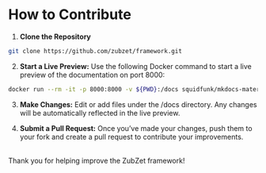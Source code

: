 # How to Contribute

1. **Clone the Repository**  
```bash
git clone https://github.com/zubzet/framework.git
```

2. **Start a Live Preview:**
Use the following Docker command to start a live preview of the documentation on port 8000:
```bash
docker run --rm -it -p 8000:8000 -v ${PWD}:/docs squidfunk/mkdocs-material
```

3. **Make Changes:**
Edit or add files under the /docs directory. Any changes will be automatically reflected in the live preview.

4. **Submit a Pull Request:**
Once you’ve made your changes, push them to your fork and create a pull request to contribute your improvements.

<br>
Thank you for helping improve the ZubZet framework!